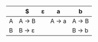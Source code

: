 | | $ | ε | a | b | 
| --- | --- | --- | --- | --- |
| A | A -> B  |  | A -> a  | A -> B  | 
| B | B -> ε  |  |  | B -> b  |
